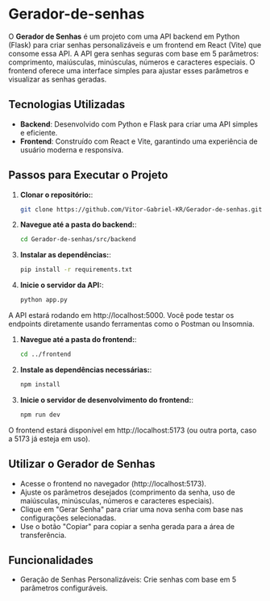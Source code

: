 # Gerador-de-senhas

O **Gerador de Senhas** é um projeto com uma API backend em Python (Flask) para criar senhas personalizáveis e um frontend em React (Vite) que consome essa API. A API gera senhas seguras com base em 5 parâmetros: comprimento, maiúsculas, minúsculas, números e caracteres especiais. O frontend oferece uma interface simples para ajustar esses parâmetros e visualizar as senhas geradas.

## Tecnologias Utilizadas

- **Backend**: Desenvolvido com Python e Flask para criar uma API simples e eficiente.
- **Frontend**: Construído com React e Vite, garantindo uma experiência de usuário moderna e responsiva.
  
## Passos para Executar o Projeto

1. **Clonar o repositório:**:

   ```bash
   git clone https://github.com/Vitor-Gabriel-KR/Gerador-de-senhas.git

2. **Navegue até a pasta do backend:**:

   ```bash
   cd Gerador-de-senhas/src/backend

3. **Instalar as dependências:**:

   ```bash
   pip install -r requirements.txt

4. **Inicie o servidor da API:**:

   ```bash
   python app.py

A API estará rodando em http://localhost:5000. Você pode testar os endpoints diretamente usando ferramentas como o Postman ou Insomnia.

1. **Navegue até a pasta do frontend:**:

   ```bash
   cd ../frontend

2. **Instale as dependências necessárias:**:

   ```bash
   npm install

3. **Inicie o servidor de desenvolvimento do frontend:**:

   ```bash
   npm run dev

O frontend estará disponível em http://localhost:5173 (ou outra porta, caso a 5173 já esteja em uso).

## Utilizar o Gerador de Senhas
- Acesse o frontend no navegador (http://localhost:5173).
- Ajuste os parâmetros desejados (comprimento da senha, uso de maiúsculas, minúsculas, números e caracteres especiais).
- Clique em "Gerar Senha" para criar uma nova senha com base nas configurações selecionadas.
- Use o botão "Copiar" para copiar a senha gerada para a área de transferência.

## Funcionalidades
- Geração de Senhas Personalizáveis: Crie senhas com base em 5 parâmetros configuráveis.

